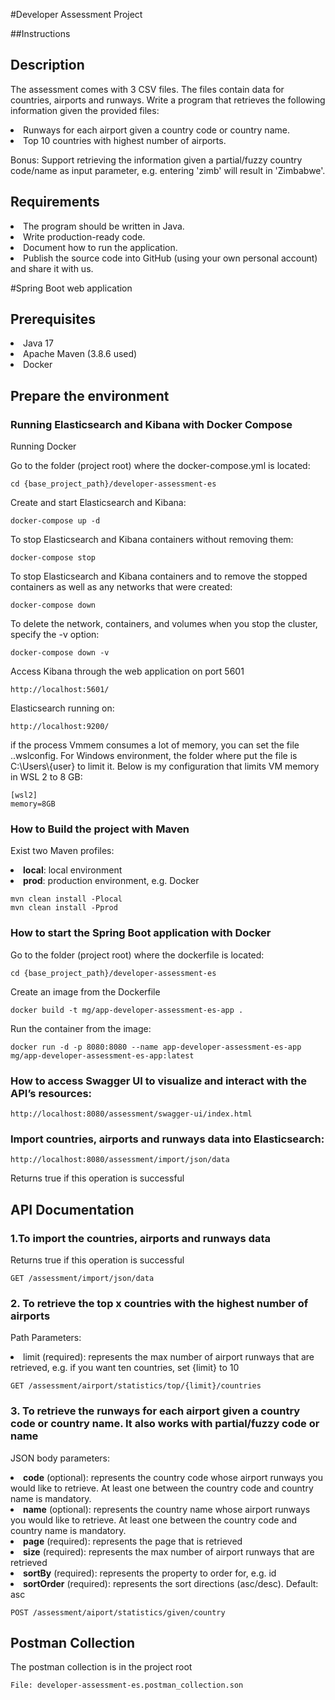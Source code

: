 #Developer Assessment Project

##Instructions

<h2>Description</h2>
<p>The assessment comes with 3 CSV files. The files contain data for countries, airports and runways.
Write a program that retrieves the following information given the provided files:
<li>Runways for each airport given a country code or country name.</li>
<li>Top 10 countries with highest number of airports.</li>
</p>
<p>Bonus: Support retrieving the information given a partial/fuzzy country code/name as input parameter, e.g. entering 'zimb' will result in 'Zimbabwe'.</p>

<h2>Requirements</h2>
<li>The program should be written in Java.</li>
<li>Write production-ready code.</li>
<li>Document how to run the application.</li>
<li>Publish the source code into GitHub (using your own personal account) and share it with us.</li>

#Spring Boot web application

<h2>Prerequisites</h2>
<li>Java 17</li>
<li>Apache Maven (3.8.6 used)</li>
<li>Docker</li>

<h2>Prepare the environment</h2>

<h3>Running Elasticsearch and Kibana with Docker Compose</h3>
<p>Running Docker</p>
<p>Go to the folder (project root) where the docker-compose.yml is located:</p>
<code>cd {base_project_path}/developer-assessment-es</code>
<p>Create and start Elasticsearch and Kibana:</p>
<code>docker-compose up -d</code>
<p>To stop Elasticsearch and Kibana containers without removing them:</p>
<code>docker-compose stop</code>
<p>To stop Elasticsearch and Kibana containers and to remove the stopped containers as well as any networks that were created:</p>
<code>docker-compose down</code>
<p>To delete the network, containers, and volumes when you stop the cluster, specify the -v option:</p>
<code>docker-compose down -v</code>

<p>Access Kibana through the web application on port 5601</p>
<code>http://localhost:5601/</code>
<p>Elasticsearch running on:</p>
<code>http://localhost:9200/</code>

<p>if the process Vmmem consumes a lot of memory, you can set the file ..wslconfig. For Windows environment, the folder where put the file is C:\Users\{user} to limit it. Below is my configuration that limits VM memory in WSL 2 to 8 GB:</p>
<code>[wsl2]<br>memory=8GB</br></code>

<h3>How to Build the project with Maven</h3>
<p>Exist two Maven profiles:
<li><b>local</b>: local environment</li>
<li><b>prod</b>: production environment, e.g. Docker</li>
</p>
<code>mvn clean install -Plocal</code>
<br><code>mvn clean install -Pprod</code>

<h3>How to start the Spring Boot application with Docker</h3>
<p>Go to the folder (project root) where the dockerfile is located:</p>
<code>cd {base_project_path}/developer-assessment-es</code>
<p>Create an image from the Dockerfile</p>
<code>docker build -t mg/app-developer-assessment-es-app .</code>
<p>Run the container from the image:</p>
<code>docker run -d -p 8080:8080 --name app-developer-assessment-es-app mg/app-developer-assessment-es-app:latest</code>

<h3>How to access Swagger UI to visualize and interact with the API’s resources:</h3>
<code>http://localhost:8080/assessment/swagger-ui/index.html</code>

<h3>Import countries, airports and runways data into Elasticsearch:</h3>
<code>http://localhost:8080/assessment/import/json/data</code>
<p>Returns true if this operation is successful</p>

<h2>API Documentation</h2>

<h3>1.To import the countries, airports and runways data</h3>
<p>Returns true if this operation is successful</p>
<code>GET /assessment/import/json/data</code>

<h3>2. To retrieve the top x countries  with the highest number of airports</h3>
<p>Path Parameters:
<li>limit (required): represents the max number of airport runways that are retrieved, e.g. if you want ten countries, set {limit} to 10</li>
</p>
<code>GET /assessment/airport/statistics/top/{limit}/countries</code>

<h3>3. To retrieve the runways for each airport given a country code or country name. It also works with partial/fuzzy code or name</h3>
<p>JSON body parameters:
<li><b>code</b> (optional): represents the country code whose airport runways you would like to retrieve. At least one between the country code and country name is mandatory.</li>
<li><b>name</b> (optional): represents the country name whose airport runways you would like to retrieve. At least one between the country code and country name is mandatory.</li>
<li><b>page</b> (required): represents the page that is retrieved</li>
<li><b>size</b> (required): represents the max number of airport runways that are retrieved</li>
<li><b>sortBy</b> (required): represents the property to order for, e.g. id</li>
<li><b>sortOrder</b> (required): represents the sort directions (asc/desc). Default: asc</li>
</p>
<code>POST /assessment/aiport/statistics/given/country</code>

<h2>Postman Collection</h2>

<p>The postman collection is in the project root</p>
<code>File: developer-assessment-es.postman_collection.son</code>
